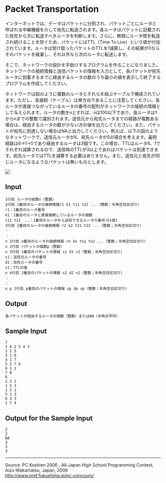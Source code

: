 # Packet Transportation

インターネットでは、データはパケットに分割され、パケットごとにルータと呼ばれる中継機器を介して宛先に転送されます。各ルータはパケットに記載された宛先から次に転送すべきルータを判断します。さらに、無限にルータ間を転送され続けることを防ぐため、パケットにはTTL（Time To Live）という値が付加されています。ルータは受け取ったパケットのTTLを1減算し、その結果が0ならそのパケットを破棄し、それ以外なら次のルータに転送します。

そこで、ネットワークの設計を手助けするプログラムを作ることになりました。ネットワークの接続情報と送信パケットの情報を入力として、各パケットが宛先ルータに到着するまでに経由するルータの数のうち最小の値を表示して終了するプログラムを作成してください。

ネットワークは図のように複数のルータとそれらを結ぶケーブルで構成されています。ただし、各接続（ケーブル）は単方向であることに注意してください。各ルータが直接つながっているルータの番号の配列がネットワークの接続の情報として与えられます。ルータの数をnとすれば、nは100以下であり、各ルータは1からnまでの整数で識別されます。送信元から宛先ルータまでの経路が複数ある場合は、経由するルータの数が少ない方の値を出力してください。また、パケットが宛先に到達しない場合はNAと出力してください。例えば、以下の図のようなネットワークで、送信元ルータが6、宛先ルータが5の場合を考えます。最短経路は6→1→5であり経由するルータは3個です。この場合、TTLはルータ6、1でそれぞれ減算されるので、送信時のTTLが3以上であればパケットは到達できます。宛先ルータではTTLを減算する必要はありません。また、送信元と宛先が同じルータになるようなパケットは無いものとします。

![][1]

## Input

    1行目 ルータの総数n（整数）
    2行目 1番目のルータの接続情報r1 k1 t11 t22 ...（整数；半角空白区切り）
    r1：1番目のルータ番号
    k1：1番目のルータと直接接続しているルータの個数
    t11 t22 ...：1番目のルータから送信できるルータの番号(k1個)
    3行目 2番目のルータの接続情報 r2 k2 t21 t22 ...（整数；半角空白区切り）
    ：
    ：
    n 1行目 n番目のルータの接続情報 rn kn tn1 tn2 ...（整数；半角空白区切り）
    n 2行目 パケットの個数p（整数）
    n 3行目 1番目のパケットの情報 s1 d1 v1（整数；半角空白区切り）
    s1：送信元ルータの番号
    d1：宛先ルータの番号
    v1：TTLの値
    n 4行目 2番目のパケットの情報 s2 d2 v2（整数；半角空白区切り）
    ：
    ：
    n p 2行目 p番目のパケットの情報 sp dp vp（整数；半角空白区切り）

## Output

    各パケットが経由するルータの個数（整数）またはNA（半角文字列）

## Sample Input

    7
    1 4 2 5 4 3
    2 1 5
    3 1 6
    4 1 7
    5 2 7 6
    6 1 1
    7 0
    6
    1 2 2
    1 5 3
    1 2 1
    5 1 3
    6 3 3
    1 7 4

## Output for the Sample Input

    2
    2
    NA
    3
    3
    3

* * *

Source: PC Koshien 2006 , All-Japan High School Programming Contest, Aizu-Wakamatsu, Japan, 2006   
<http://www.pref.fukushima.jp/pc-concours/>

[1]: IMAGE1/network.gif
